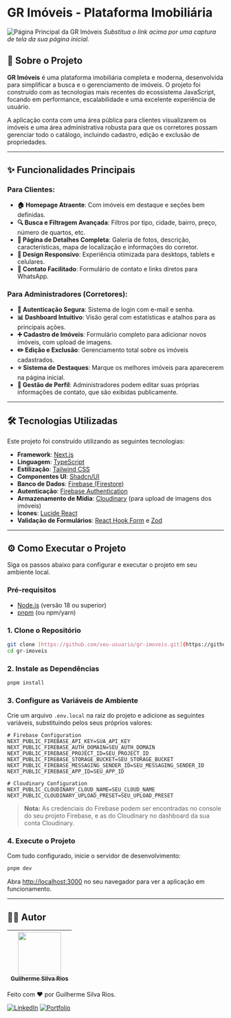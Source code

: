 # GR Imóveis - Plataforma Imobiliária

![Página Principal da GR Imóveis](https://i.imgur.com/URL_DA_SUA_IMAGEM_AQUI.png)
_Substitua o link acima por uma captura de tela da sua página inicial._

## 🚀 Sobre o Projeto

**GR Imóveis** é uma plataforma imobiliária completa e moderna, desenvolvida para simplificar a busca e o gerenciamento de imóveis. O projeto foi construído com as tecnologias mais recentes do ecossistema JavaScript, focando em performance, escalabilidade e uma excelente experiência de usuário.

A aplicação conta com uma área pública para clientes visualizarem os imóveis e uma área administrativa robusta para que os corretores possam gerenciar todo o catálogo, incluindo cadastro, edição e exclusão de propriedades.

---

## ✨ Funcionalidades Principais

### Para Clientes:
- **🏠 Homepage Atraente**: Com imóveis em destaque e seções bem definidas.
- **🔍 Busca e Filtragem Avançada**: Filtros por tipo, cidade, bairro, preço, número de quartos, etc.
- **📃 Página de Detalhes Completa**: Galeria de fotos, descrição, características, mapa de localização e informações do corretor.
- **📱 Design Responsivo**: Experiência otimizada para desktops, tablets e celulares.
- **💬 Contato Facilitado**: Formulário de contato e links diretos para WhatsApp.

### Para Administradores (Corretores):
- **🔐 Autenticação Segura**: Sistema de login com e-mail e senha.
- **📊 Dashboard Intuitivo**: Visão geral com estatísticas e atalhos para as principais ações.
- **➕ Cadastro de Imóveis**: Formulário completo para adicionar novos imóveis, com upload de imagens.
- **✏️ Edição e Exclusão**: Gerenciamento total sobre os imóveis cadastrados.
- **⭐ Sistema de Destaques**: Marque os melhores imóveis para aparecerem na página inicial.
- **👤 Gestão de Perfil**: Administradores podem editar suas próprias informações de contato, que são exibidas publicamente.

---

## 🛠️ Tecnologias Utilizadas

Este projeto foi construído utilizando as seguintes tecnologias:

- **Framework**: [Next.js](https://nextjs.org/)
- **Linguagem**: [TypeScript](https://www.typescriptlang.org/)
- **Estilização**: [Tailwind CSS](https://tailwindcss.com/)
- **Componentes UI**: [Shadcn/UI](https://ui.shadcn.com/)
- **Banco de Dados**: [Firebase (Firestore)](https://firebase.google.com/)
- **Autenticação**: [Firebase Authentication](https://firebase.google.com/docs/auth)
- **Armazenamento de Mídia**: [Cloudinary](https://cloudinary.com/) (para upload de imagens dos imóveis)
- **Ícones**: [Lucide React](https://lucide.dev/)
- **Validação de Formulários**: [React Hook Form](https://react-hook-form.com/) e [Zod](https://zod.dev/)

---

## ⚙️ Como Executar o Projeto

Siga os passos abaixo para configurar e executar o projeto em seu ambiente local.

### Pré-requisitos
- [Node.js](https://nodejs.org/) (versão 18 ou superior)
- [pnpm](https://pnpm.io/) (ou npm/yarn)

### 1. Clone o Repositório
```bash
git clone [https://github.com/seu-usuario/gr-imoveis.git](https://github.com/seu-usuario/gr-imoveis.git)
cd gr-imoveis
```

### 2. Instale as Dependências
```bash
pnpm install
```

### 3. Configure as Variáveis de Ambiente
Crie um arquivo `.env.local` na raiz do projeto e adicione as seguintes variáveis, substituindo pelos seus próprios valores:

```env
# Firebase Configuration
NEXT_PUBLIC_FIREBASE_API_KEY=SUA_API_KEY
NEXT_PUBLIC_FIREBASE_AUTH_DOMAIN=SEU_AUTH_DOMAIN
NEXT_PUBLIC_FIREBASE_PROJECT_ID=SEU_PROJECT_ID
NEXT_PUBLIC_FIREBASE_STORAGE_BUCKET=SEU_STORAGE_BUCKET
NEXT_PUBLIC_FIREBASE_MESSAGING_SENDER_ID=SEU_MESSAGING_SENDER_ID
NEXT_PUBLIC_FIREBASE_APP_ID=SEU_APP_ID

# Cloudinary Configuration
NEXT_PUBLIC_CLOUDINARY_CLOUD_NAME=SEU_CLOUD_NAME
NEXT_PUBLIC_CLOUDINARY_UPLOAD_PRESET=SEU_UPLOAD_PRESET
```
> **Nota:** As credenciais do Firebase podem ser encontradas no console do seu projeto Firebase, e as do Cloudinary no dashboard da sua conta Cloudinary.

### 4. Execute o Projeto
Com tudo configurado, inicie o servidor de desenvolvimento:

```bash
pnpm dev
```

Abra [http://localhost:3000](http://localhost:3000) no seu navegador para ver a aplicação em funcionamento.

---

## 👨‍💻 Autor

| [<img src="https://github.com/Guilhermeprog3.png" width="100px;"/><br /><sub><b>Guilherme Silva Rios</b></sub>](https://github.com/Guilhermeprog3) |
| :---: |

Feito com ❤️ por Guilherme Silva Rios.

[![LinkedIn](https://img.shields.io/badge/linkedin-%230077B5.svg?style=for-the-badge&logo=linkedin&logoColor=white)](https://www.linkedin.com/in/guilherme-s-rios-dev/)
[![Portfolio](https://img.shields.io/badge/portfolio-000?style=for-the-badge&logo=ko-fi&logoColor=white)](https://guilhermeriosdev.vercel.app/)